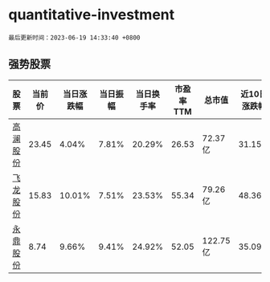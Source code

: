 # quantitative-investment

`最后更新时间：2023-06-19 14:33:40 +0800`

## 强势股票

|股票|当前价|当日涨跌幅|当日振幅|当日换手率|市盈率TTM|总市值|近10日涨跌幅|
|----|----|----|----|----|----|----|----|
|[高澜股份](https://xueqiu.com/S/SZ300499)|23.45|4.04%|7.81%|20.29%|26.53|72.37亿|31.15%|
|[飞龙股份](https://xueqiu.com/S/SZ002536)|15.83|10.01%|7.51%|23.53%|55.34|79.26亿|48.36%|
|[永鼎股份](https://xueqiu.com/S/SH600105)|8.74|9.66%|9.41%|24.92%|52.05|122.75亿|35.09%|
